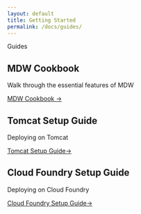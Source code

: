 ```yaml
---
layout: default
title: Getting Started
permalink: /docs/guides/
---
```


<section class="intro">
  <div class="grid">
    <div class="unit whole center-on-mobiles">
      <p class="first">Guides</p>
    </div>
  </div>
</section>
<section class="features">
  <div class="grid">
    <div class="unit one-third">
      <h2>MDW Cookbook</h2>
      <p>
        Walk through the essential features of MDW 
      </p>
      <a href="mdw-cookbook/">MDW Cookbook &rarr;</a>
    </div>
    <div class="unit one-third">
      <h2>Tomcat Setup Guide</h2>
      <p>
        Deploying on Tomcat
       </p>
      <a href="tomcat/">Tomcat Setup Guide&rarr;</a>
    </div>
    <div class="unit one-third">
      <h2>Cloud Foundry Setup Guide</h2>
      <p>Deploying on Cloud Foundry</p>
      <a href="cloud-foundry/">Cloud Foundry Setup Guide&rarr;</a>
    </div>
    <div class="clear"></div>
  </div>
</section>



